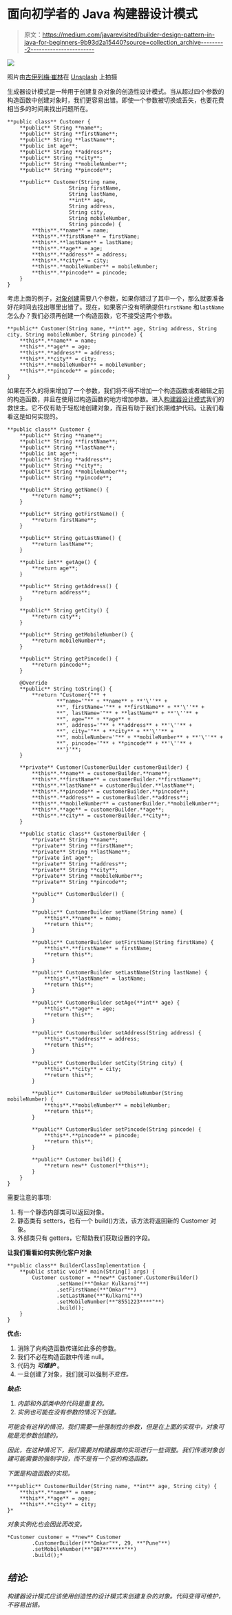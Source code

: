 # 面向初学者的 Java 构建器设计模式

> 原文：<https://medium.com/javarevisited/builder-design-pattern-in-java-for-beginners-9b93d2a15440?source=collection_archive---------2----------------------->

[![](img/611a1f08cf88a092cc6f1e57121903a0.png)](https://medium.com/javarevisited/7-best-online-courses-to-learn-object-oriented-design-pattern-in-java-749b6399af59)

照片由[古伊列梅·崔林](https://unsplash.com/@guiccunha?utm_source=unsplash&utm_medium=referral&utm_content=creditCopyText)在 [Unsplash](https://unsplash.com/s/photos/builder?utm_source=unsplash&utm_medium=referral&utm_content=creditCopyText) 上拍摄

生成器设计模式是一种用于创建复杂对象的创造性设计模式。当从超过四个参数的构造函数中创建对象时，我们更容易出错。即使一个参数被切换或丢失，也要花费相当多的时间来找出问题所在。

```
**public class** Customer {
    **public** String **name**;
    **public** String **firstName**;
    **public** String **lastName**;
    **public int age**;
    **public** String **address**;
    **public** String **city**;
    **public** String **mobileNumber**;
    **public** String **pincode**;

    **public** Customer(String name, 
                    String firstName, 
                    String lastName, 
                    **int** age, 
                    String address, 
                    String city, 
                    String mobileNumber,
                    String pincode) {
        **this**.**name** = name;
        **this**.**firstName** = firstName;
        **this**.**lastName** = lastName;
        **this**.**age** = age;
        **this**.**address** = address;
        **this**.**city** = city;
        **this**.**mobileNumber** = mobileNumber;
        **this**.**pincode** = pincode;
    }
}
```

考虑上面的例子，[对象创建](https://javarevisited.blogspot.com/2012/12/what-is-object-in-java-or-oops-example.html#axzz6ikhp68Le)需要八个参数，如果你错过了其中一个，那么就要准备好花时间去找出哪里出错了。现在，如果客户没有明确提供`firstName` 和`lastName` 怎么办？我们必须再创建一个构造函数，它不接受这两个参数。

```
**public** Customer(String name, **int** age, String address, String city, String mobileNumber, String pincode) {
    **this**.**name** = name;
    **this**.**age** = age;
    **this**.**address** = address;
    **this**.**city** = city;
    **this**.**mobileNumber** = mobileNumber;
    **this**.**pincode** = pincode;
}
```

如果在不久的将来增加了一个参数，我们将不得不增加一个构造函数或者编辑之前的构造函数，并且在使用过构造函数的地方增加参数。进入[构建器设计模式](http://javarevisited.blogspot.sg/2012/06/builder-design-pattern-in-java-example.html)我们的救世主。它不仅有助于轻松地创建对象，而且有助于我们长期维护代码。让我们看看这是如何实现的。

```
**public class** Customer {
    **public** String **name**;
    **public** String **firstName**;
    **public** String **lastName**;
    **public int age**;
    **public** String **address**;
    **public** String **city**;
    **public** String **mobileNumber**;
    **public** String **pincode**;

    **public** String getName() {
        **return name**;
    }

    **public** String getFirstName() {
        **return firstName**;
    }

    **public** String getLastName() {
        **return lastName**;
    }

    **public int** getAge() {
        **return age**;
    }

    **public** String getAddress() {
        **return address**;
    }

    **public** String getCity() {
        **return city**;
    }

    **public** String getMobileNumber() {
        **return mobileNumber**;
    }

    **public** String getPincode() {
        **return pincode**;
    }

    @Override
    **public** String toString() {
        **return "Customer{"** +
                **"name='"** + **name** + **'\''** +
                **", firstName='"** + **firstName** + **'\''** +
                **", lastName='"** + **lastName** + **'\''** +
                **", age="** + **age** +
                **", address='"** + **address** + **'\''** +
                **", city='"** + **city** + **'\''** +
                **", mobileNumber='"** + **mobileNumber** + **'\''** +
                **", pincode='"** + **pincode** + **'\''** +
                **'}'**;
    }

    **private** Customer(CustomerBuilder customerBuilder) {
        **this**.**name** = customerBuilder.**name**;
        **this**.**firstName** = customerBuilder.**firstName**;
        **this**.**lastName** = customerBuilder.**lastName**;
        **this**.**pincode** = customerBuilder.**pincode**;
        **this**.**address** = customerBuilder.**address**;
        **this**.**mobileNumber** = customerBuilder.**mobileNumber**;
        **this**.**age** = customerBuilder.**age**;
        **this**.**city** = customerBuilder.**city**;
    }

    **public static class** CustomerBuilder {
        **private** String **name**;
        **private** String **firstName**;
        **private** String **lastName**;
        **private int age**;
        **private** String **address**;
        **private** String **city**;
        **private** String **mobileNumber**;
        **private** String **pincode**;

        **public** CustomerBuilder() {
        }

        **public** CustomerBuilder setName(String name) {
            **this**.**name** = name;
            **return this**;
        }

        **public** CustomerBuilder setFirstName(String firstName) {
            **this**.**firstName** = firstName;
            **return this**;
        }

        **public** CustomerBuilder setLastName(String lastName) {
            **this**.**lastName** = lastName;
            **return this**;
        }

        **public** CustomerBuilder setAge(**int** age) {
            **this**.**age** = age;
            **return this**;
        }

        **public** CustomerBuilder setAddress(String address) {
            **this**.**address** = address;
            **return this**;
        }

        **public** CustomerBuilder setCity(String city) {
            **this**.**city** = city;
            **return this**;
        }

        **public** CustomerBuilder setMobileNumber(String mobileNumber) {
            **this**.**mobileNumber** = mobileNumber;
            **return this**;
        }

        **public** CustomerBuilder setPincode(String pincode) {
            **this**.**pincode** = pincode;
            **return this**;
        }

        **public** Customer build() {
            **return new** Customer(**this**);
        }
    }
}
```

需要注意的事项:

1.  有一个静态内部类可以返回对象。
2.  静态类有 setters，也有一个 build()方法，该方法将返回新的 Customer 对象。
3.  外部类只有 getters，它帮助我们获取设置的字段。

**让我们看看如何实例化客户对象**

```
**public class** BuilderClassImplementation {
    **public static void** main(String[] args) {
        Customer customer = **new** Customer.CustomerBuilder()
                .setName(**"Omkar Kulkarni"**)
                .setFirstName(**"Omkar"**)
                .setLastName(**"Kulkarni"**)
                .setMobileNumber(**"8551223****"**)
                .build();
    }
}
```

**优点:**

1.  消除了向构造函数传递如此多的参数。
2.  我们不必在构造函数中传递 null。
3.  代码为 ***可维护*** 。
4.  一旦创建了对象，我们就可以强制*不变性。*

***缺点:***

1.  *内部和外部类中的代码是重复的。*
2.  *实例也可能在没有参数的情况下创建。*

*可能会有这样的情况，我们需要一些强制性的参数，但是在上面的实现中，对象可能是无参数创建的。*

*因此，在这种情况下，我们需要对构建器类的实现进行一些调整。我们传递对象创建可能需要的强制字段，而不是有一个空的构造函数。*

*下面是构造函数的实现。*

```
***public** CustomerBuilder(String name, **int** age, String city) {
    **this**.**name** = name;
    **this**.**age** = age;
    **this**.**city** = city;
}*
```

*对象实例化也会因此而改变。*

```
*Customer customer = **new** Customer
        .CustomerBuilder(**"Omkar"**, 29, **"Pune"**)
        .setMobileNumber(**"987*******"**)
        .build();*
```

## ***结论:***

*构建器设计模式应该使用创造性的设计模式来创建复杂的对象。代码变得可维护，不容易出错。*